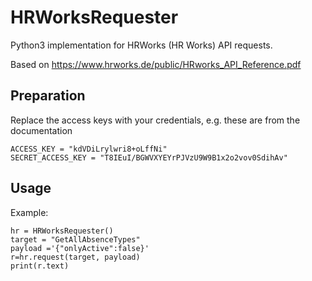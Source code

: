 # HRWorksRequester
Python3 implementation for HRWorks (HR Works) API requests. 

Based on https://www.hrworks.de/public/HRworks_API_Reference.pdf 

## Preparation

Replace the access keys with your credentials, e.g. these are from the documentation
```
ACCESS_KEY = "kdVDiLrylwri8+oLffNi"
SECRET_ACCESS_KEY = "T8IEuI/BGWVXYEYrPJVzU9W9B1x2o2vov0SdihAv"
```
## Usage

Example:
```
hr = HRWorksRequester()
target = "GetAllAbsenceTypes"
payload ='{"onlyActive":false}'
r=hr.request(target, payload)
print(r.text)
```


